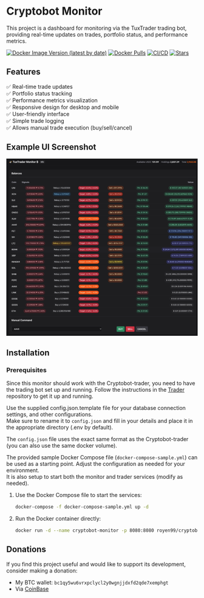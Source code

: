 # Cryptobot Monitor

This project is a dashboard for monitoring via the TuxTrader trading bot, providing real-time updates on trades, portfolio status, and performance metrics.

[![Docker Image Version (latest by date)](https://img.shields.io/docker/v/royen99/cryptobot-monitor?logo=docker)](https://hub.docker.com/r/royen99/cryptobot-monitor)
[![Docker Pulls](https://img.shields.io/docker/pulls/royen99/cryptobot-monitor?logo=docker)](https://hub.docker.com/r/royen99/cryptobot-monitor)
[![CI/CD](https://github.com/royen99/cryptobot-monitor/actions/workflows/docker-publish.yml/badge.svg)](https://github.com/royen99/cryptobot-monitor/actions/workflows/docker-publish.yml)
[![Stars](https://img.shields.io/github/stars/royen99/cryptobot-monitor?logo=github)](https://github.com/royen99/cryptobot-monitor)

## Features
✅ Real-time trade updates \
✅ Portfolio status tracking \
✅ Performance metrics visualization \
✅ Responsive design for desktop and mobile \
✅ User-friendly interface \
✅ Simple trade logging \
✅ Allows manual trade execution (buy/sell/cancel)

## Example UI Screenshot
![Example UI Screenshot](https://github.com/royen99/cryptobot-monitor/blob/main/mainview.png?raw=true)

## Installation

### Prerequisites
Since this monitor should work with the Cryptobot-trader, you need to have the trading bot set up and running. Follow the instructions in the [Trader](https://github.com/royen99/cryptobot-trader) repository to get it up and running.

Use the supplied config.json.template file for your database connection settings, and other configurations. \
Make sure to rename it to `config.json` and fill in your details and place it in the appropriate directory (.env by default). 

The `config.json` file uses the exact same format as the Cryptobot-trader (you can also use the same docker volume).

The provided sample Docker Compose file (`docker-compose-sample.yml`) can be used as a starting point. Adjust the configuration as needed for your environment. \
It is also setup to start both the monitor and trader services (modify as needed).

1. Use the Docker Compose file to start the services:
   ```bash
   docker-compose -f docker-compose-sample.yml up -d
   ```

2. Run the Docker container directly:
   ```bash
   docker run -d --name cryptobot-monitor -p 8080:8080 royen99/cryptobot-monitor:latest
   ```

## Donations
If you find this project useful and would like to support its development, consider making a donation:

- My BTC wallet: `bc1qy5wu6vrxpclycl2y0wgnjjdxfd2qde7xemphgt`
- Via [CoinBase](https://commerce.coinbase.com/checkout/00370bad-7220-4115-b15f-cda931756c6a)
